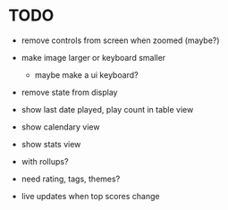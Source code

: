 #  TODO

- remove controls from screen when zoomed (maybe?)
- make image larger or keyboard smaller
    - maybe make a ui keyboard?

- remove state from display

- show last date played, play count in table view
- show calendary view
- show stats view
- with rollups?

- need rating, tags, themes?

- live updates when top scores change
